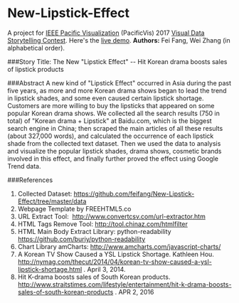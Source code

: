 # New-Lipstick-Effect
A project for [IEEE Pacific Visualization](http://pacificvis.snu.ac.kr/) (PacificVis) 2017 [Visual Data Storytelling Contest](http://pacificvis.snu.ac.kr/cfp/contest).
Here's the [live demo](https://feifang.github.io/New-Lipstick-Effect/).
**Authors:** Fei Fang, Wei Zhang (in alphabetical order).

###Story Title: The New "Lipstick Effect" -- Hit Korean drama boosts sales of lipstick products

###Abstract
A new kind of "Lipstick Effect" occurred in Asia during the past five years, as more and more Korean drama shows began to lead the trend in lipstick shades, and some even caused certain lipstick shortage. Customers are more willing to buy the lipsticks that appeared on some popular Korean drama shows. We collected all the search results (750 in total) of "Korean drama + Lipstick" at Baidu.com, which is the biggest search engine in China; then scraped the main articles of all these results (about 327,000 words), and calculated the occurrence of each lipstick shade from the collected text dataset. Then we used the data to analysis and visualize the popular lipstick shades, drama shows, cosmetic brands involved in this effect, and finally further proved the effect using Google Trend data.

###References
1. Collected Dataset: https://github.com/feifang/New-Lipstick-Effect/tree/master/data
2. Webpage Template by FREEHTML5.co
3. URL Extract Tool:  http://www.convertcsv.com/url-extractor.htm
4. HTML Tags Remove Tool: http://tool.chinaz.com/htmlfilter
5. HTML Main Body Extract Library: python-readability https://github.com/buriy/python-readability
6. Chart Library amCharts: http://www.amcharts.com/javascript-charts/  
7. A Korean TV Show Caused a YSL Lipstick Shortage.  Kathleen Hou. http://nymag.com/thecut/2014/04/korean-tv-show-caused-a-ysl-lipstick-shortage.html . April 3, 2014.
8. Hit K-drama boosts sales of South Korean products. http://www.straitstimes.com/lifestyle/entertainment/hit-k-drama-boosts-sales-of-south-korean-products . APR 2, 2016
